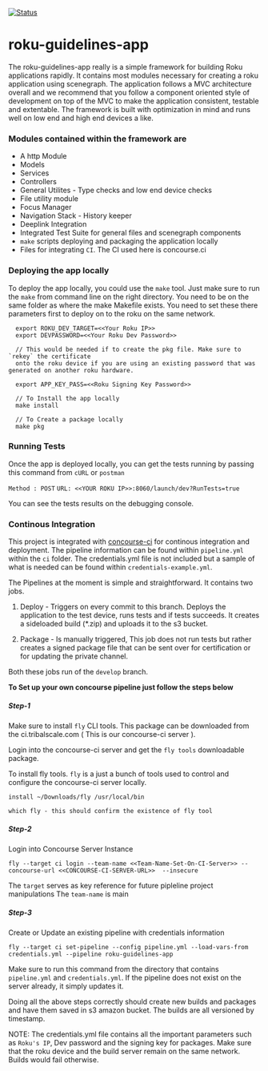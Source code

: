 [![Status](https://travis-ci.org/rstacruz/REPO.svg?branch=master)](https://travis-ci.org/rstacruz/REPO)

# roku-guidelines-app

The roku-guidelines-app really is a simple framework for building Roku applications rapidly. It contains most modules necessary
for creating a roku application using scenegraph. The application follows a MVC architecture overall and we recommend that you
follow a component oriented style of development on top of the MVC to make the application consistent, testable and extentable. The
framework is built with optimization in mind and runs well on low end and high end devices a like.

### Modules contained within the framework are

* A http Module
* Models
* Services
* Controllers
* General Utilites - Type checks and low end device checks
* File utility module
* Focus Manager
* Navigation Stack - History keeper
* Deeplink Integration
* Integrated Test Suite for general files and scenegraph components
* `make` scripts deploying and packaging the application locally
* Files for integrating `CI`. The CI used here is concourse.ci

### Deploying the app locally

To deploy the app locally, you could use the `make` tool. Just make sure to run the `make` from command line on the right directory.
You need to be on the same folder as where the make Makefile exists. You need to set these there parameters first to deploy on to the
roku on the same network.

```
  export ROKU_DEV_TARGET=<<Your Roku IP>>
  export DEVPASSWORD=<<Your Roku Dev Password>>

  // This would be needed if to create the pkg file. Make sure to `rekey` the certificate
  onto the roku device if you are using an existing password that was generated on another roku hardware.

  export APP_KEY_PASS=<<Roku Signing Key Password>>

  // To Install the app locally
  make install

  // To Create a package locally
  make pkg
```

### Running Tests

Once the app is deployed locally, you can get the tests running by passing this command from `cURL` or `postman`

`Method : POST`
`URL: <<YOUR ROKU IP>>:8060/launch/dev?RunTests=true`

You can see the tests results on the debugging console.

### Continous Integration

This project is integrated with [concourse-ci](https://concourse-ci.org/) for continous integration and deployment. The pipeline information
can be found within `pipeline.yml` within the `ci` folder. The credentials.yml file is not included but a sample of what is needed can be
found within `credentials-example.yml`.

The Pipelines at the moment is simple and straightforward. It contains two jobs.

  1) Deploy - Triggers on every commit to this branch. Deploys the application to the test device, runs tests and if tests succeeds.
  It creates a sideloaded build (*.zip) and uploads it to the s3 bucket.

  2) Package - Is manually triggered, This job does not run tests but rather creates a signed package file that can be sent over for
  certification or for updating the private channel.

Both these jobs run of the `develop` branch.

**To Set up your own concourse pipeline just follow the steps below**

##### Step-1

Make sure to install `fly` CLI tools. This package can be downloaded from the ci.tribalscale.com ( This is our concourse-ci server ).

Login into the concourse-ci server and get the `fly tools` downloadable package.

To install fly tools. `fly` is a just a bunch of tools used to control and configure the concourse-ci server locally.

```
install ~/Downloads/fly /usr/local/bin

which fly - this should confirm the existence of fly tool
```

##### Step-2

Login into Concourse Server Instance

```
fly --target ci login --team-name <<Team-Name-Set-On-CI-Server>> --concourse-url <<CONCOURSE-CI-SERVER-URL>>  --insecure
```
The `target` serves as key reference for future pipleline project manipulations
The `team-name` is main

##### Step-3

Create or Update an existing pipeline with credentials information

```
fly --target ci set-pipeline --config pipeline.yml --load-vars-from credentials.yml --pipeline roku-guidelines-app
```

Make sure to run this command from the directory that contains `pipeline.yml` and `credentials.yml`. If the pipeline does not exist on
the server already, it simply updates it.

Doing all the above steps correctly should create new builds and packages and have them saved in s3 amazon bucket. The builds are all versioned by
timestamp.

NOTE: The credentials.yml file contains all the important parameters such as `Roku's IP`, Dev password and the signing key for packages. Make sure that
the roku device and the build server remain on the same network. Builds would fail otherwise.
